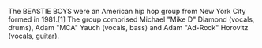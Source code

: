 The BEASTIE BOYS were an American hip hop group from New York City formed in 1981.[1] The group comprised Michael "Mike D" Diamond (vocals, drums), Adam "MCA" Yauch (vocals, bass) and Adam "Ad-Rock" Horovitz (vocals, guitar).
